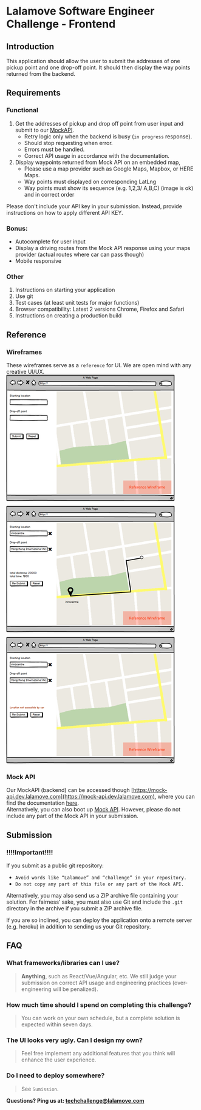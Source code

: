 # Lalamove Software Engineer Challenge - Frontend
## Introduction
This application should allow the user to submit the addresses of one pickup point and one drop-off point.
It should then display the way points returned from the backend.
​
## Requirements
### Functional
1. Get the addresses of pickup and drop off point from user input and submit to our [MockAPI](#mock-api).
	- Retry logic only when the backend is busy (`in progress` response).
	- Should stop requesting when error.
	- Errors must be handled.
	- Correct API usage in accordance with the documentation.
2. Display waypoints returned from Mock API on an embedded map,
	- Please use a map provider such as Google Maps, Mapbox, or HERE Maps.
	- Way points must displayed on corresponding LatLng
	- Way points must show its sequence (e.g. 1,2,3/ A,B,C) (image is ok) and in correct order 

Please don't include your API key in your submission. Instead, provide instructions on how to apply different API KEY.
​
### Bonus:
  - Autocomplete for user input
  - Display a driving routes from the Mock API response using your maps provider (actual routes where car can pass though)
  - Mobile responsive
​
### Other
1. Instructions on starting your application
2. Use git
3. Test cases (at least unit tests for major functions)
4. Browser compatibility: Latest 2 versions Chrome, Firefox and Safari
5. Instructions on creating a production build
​
## Reference
### Wireframes
These wireframes serve as a `reference` for UI. We are open mind with any creative UI/UX.  
![Wireframe](assets/llm-frontend-engineer-wireframe.png)
​
### Mock API
Our MockAPI (backend) can be accessed though [https://mock-api.dev.lalamove.com](https://mock-api.dev.lalamove.com),
where you can find the documentation [here](https://github.com/lalamove/challenge/blob/master/mockApi/DOC.md).  
Alternatively, you can also boot up [Mock API](https://github.com/lalamove/challenge/tree/master/mockApi).
However, please do not include any part of the Mock API in your submission.
​
## Submission
### **!!!!Important!!!!**
If you submit as a public git repository:
- `Avoid words like “Lalamove” and “challenge” in your repository.`
- `Do not copy any part of this file or any part of the Mock API.`  

Alternatively, you may also send us a ZIP archive file containing your solution. For fairness’ sake, you must also use Git and include the `.git` directory in the archive if you submit a ZIP archive file.

If you are so inclined, you can deploy the application onto a remote server (e.g. heroku) in addition to sending us your Git repository.
​
## FAQ
### What frameworks/libraries can I use?
> **Anything**, such as React/Vue/Angular, etc. We still judge your submission on correct API usage and engineering practices (over-engineering will be penalized).
### How much time should I spend on completing this challenge?
> You can work on your own schedule, but a complete solution is expected within seven days.
### The UI looks very ugly. Can I design my own?
> Feel free implement any additional features that you think will enhance the user experience.
### Do I need to deploy somewhere?
> See `Sumission`.
​

**Questions? Ping us at: [techchallenge@lalamove.com](mailto:techchallenge@lalamove.com)**
